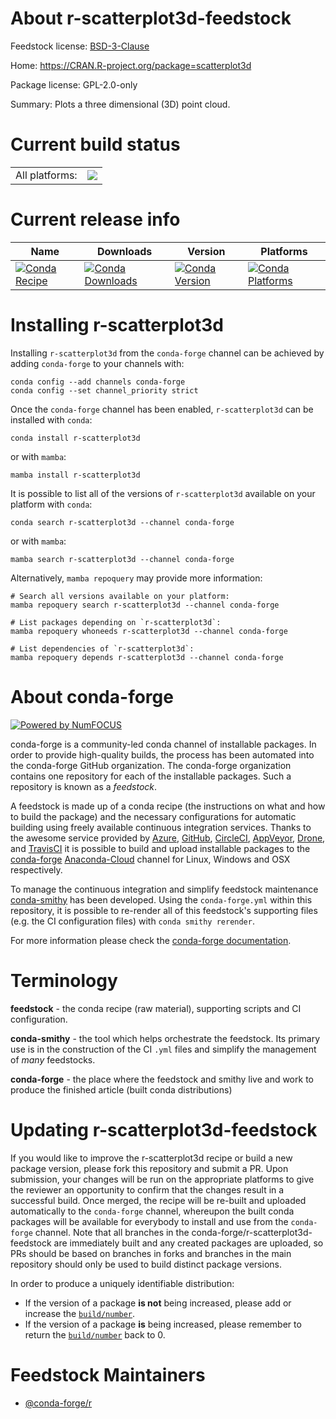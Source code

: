 About r-scatterplot3d-feedstock
===============================

Feedstock license: [BSD-3-Clause](https://github.com/conda-forge/r-scatterplot3d-feedstock/blob/main/LICENSE.txt)

Home: https://CRAN.R-project.org/package=scatterplot3d

Package license: GPL-2.0-only

Summary: Plots a three dimensional (3D) point cloud.

Current build status
====================


<table><tr><td>All platforms:</td>
    <td>
      <a href="https://dev.azure.com/conda-forge/feedstock-builds/_build/latest?definitionId=1588&branchName=main">
        <img src="https://dev.azure.com/conda-forge/feedstock-builds/_apis/build/status/r-scatterplot3d-feedstock?branchName=main">
      </a>
    </td>
  </tr>
</table>

Current release info
====================

| Name | Downloads | Version | Platforms |
| --- | --- | --- | --- |
| [![Conda Recipe](https://img.shields.io/badge/recipe-r--scatterplot3d-green.svg)](https://anaconda.org/conda-forge/r-scatterplot3d) | [![Conda Downloads](https://img.shields.io/conda/dn/conda-forge/r-scatterplot3d.svg)](https://anaconda.org/conda-forge/r-scatterplot3d) | [![Conda Version](https://img.shields.io/conda/vn/conda-forge/r-scatterplot3d.svg)](https://anaconda.org/conda-forge/r-scatterplot3d) | [![Conda Platforms](https://img.shields.io/conda/pn/conda-forge/r-scatterplot3d.svg)](https://anaconda.org/conda-forge/r-scatterplot3d) |

Installing r-scatterplot3d
==========================

Installing `r-scatterplot3d` from the `conda-forge` channel can be achieved by adding `conda-forge` to your channels with:

```
conda config --add channels conda-forge
conda config --set channel_priority strict
```

Once the `conda-forge` channel has been enabled, `r-scatterplot3d` can be installed with `conda`:

```
conda install r-scatterplot3d
```

or with `mamba`:

```
mamba install r-scatterplot3d
```

It is possible to list all of the versions of `r-scatterplot3d` available on your platform with `conda`:

```
conda search r-scatterplot3d --channel conda-forge
```

or with `mamba`:

```
mamba search r-scatterplot3d --channel conda-forge
```

Alternatively, `mamba repoquery` may provide more information:

```
# Search all versions available on your platform:
mamba repoquery search r-scatterplot3d --channel conda-forge

# List packages depending on `r-scatterplot3d`:
mamba repoquery whoneeds r-scatterplot3d --channel conda-forge

# List dependencies of `r-scatterplot3d`:
mamba repoquery depends r-scatterplot3d --channel conda-forge
```


About conda-forge
=================

[![Powered by
NumFOCUS](https://img.shields.io/badge/powered%20by-NumFOCUS-orange.svg?style=flat&colorA=E1523D&colorB=007D8A)](https://numfocus.org)

conda-forge is a community-led conda channel of installable packages.
In order to provide high-quality builds, the process has been automated into the
conda-forge GitHub organization. The conda-forge organization contains one repository
for each of the installable packages. Such a repository is known as a *feedstock*.

A feedstock is made up of a conda recipe (the instructions on what and how to build
the package) and the necessary configurations for automatic building using freely
available continuous integration services. Thanks to the awesome service provided by
[Azure](https://azure.microsoft.com/en-us/services/devops/), [GitHub](https://github.com/),
[CircleCI](https://circleci.com/), [AppVeyor](https://www.appveyor.com/),
[Drone](https://cloud.drone.io/welcome), and [TravisCI](https://travis-ci.com/)
it is possible to build and upload installable packages to the
[conda-forge](https://anaconda.org/conda-forge) [Anaconda-Cloud](https://anaconda.org/)
channel for Linux, Windows and OSX respectively.

To manage the continuous integration and simplify feedstock maintenance
[conda-smithy](https://github.com/conda-forge/conda-smithy) has been developed.
Using the ``conda-forge.yml`` within this repository, it is possible to re-render all of
this feedstock's supporting files (e.g. the CI configuration files) with ``conda smithy rerender``.

For more information please check the [conda-forge documentation](https://conda-forge.org/docs/).

Terminology
===========

**feedstock** - the conda recipe (raw material), supporting scripts and CI configuration.

**conda-smithy** - the tool which helps orchestrate the feedstock.
                   Its primary use is in the construction of the CI ``.yml`` files
                   and simplify the management of *many* feedstocks.

**conda-forge** - the place where the feedstock and smithy live and work to
                  produce the finished article (built conda distributions)


Updating r-scatterplot3d-feedstock
==================================

If you would like to improve the r-scatterplot3d recipe or build a new
package version, please fork this repository and submit a PR. Upon submission,
your changes will be run on the appropriate platforms to give the reviewer an
opportunity to confirm that the changes result in a successful build. Once
merged, the recipe will be re-built and uploaded automatically to the
`conda-forge` channel, whereupon the built conda packages will be available for
everybody to install and use from the `conda-forge` channel.
Note that all branches in the conda-forge/r-scatterplot3d-feedstock are
immediately built and any created packages are uploaded, so PRs should be based
on branches in forks and branches in the main repository should only be used to
build distinct package versions.

In order to produce a uniquely identifiable distribution:
 * If the version of a package **is not** being increased, please add or increase
   the [``build/number``](https://docs.conda.io/projects/conda-build/en/latest/resources/define-metadata.html#build-number-and-string).
 * If the version of a package **is** being increased, please remember to return
   the [``build/number``](https://docs.conda.io/projects/conda-build/en/latest/resources/define-metadata.html#build-number-and-string)
   back to 0.

Feedstock Maintainers
=====================

* [@conda-forge/r](https://github.com/conda-forge/r/)

